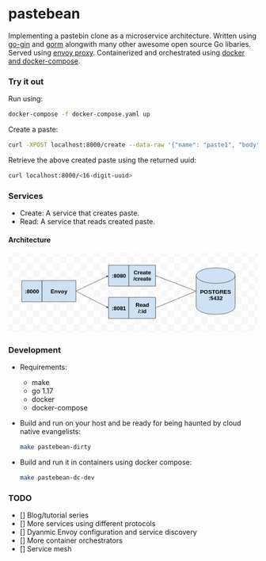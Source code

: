 # pastebean
Implementing a pastebin clone as a microservice architecture.
Written using [go-gin](https://github.com/gin-gonic/gin) and [gorm](https://github.com/go-gorm/gorm) alongwith many other awesome open source Go libaries.
Served using [envoy proxy](https://envoyproxy.io/).
Containerized and orchestrated using [docker and docker-compose](https://www.docker.com/).

### Try it out
Run using:
```bash
docker-compose -f docker-compose.yaml up
```

Create a paste:
```bash
curl -XPOST localhost:8000/create --data-raw '{"name": "paste1", "body": "This is a big paste body."}'
```

Retrieve the above created paste using the returned uuid:
```bash
curl localhost:8000/<16-digit-uuid>
```

### Services
* Create: A service that creates paste.
* Read: A service that reads created paste.

#### Architecture
![pastebean architecture](docs/images/pastebean-1.png)

### Development
* Requirements:
	- make
	- go 1.17
	- docker
	- docker-compose

* Build and run on your host and be ready for being haunted by cloud native evangelists:
	```bash
	make pastebean-dirty
	```

* Build and run it in containers using docker compose:
	```bash
	make pastebean-dc-dev
	```

### TODO
- [] Blog/tutorial series
- [] More services using different protocols
- [] Dyanmic Envoy configuration and service discovery
- [] More container orchestrators
- [] Service mesh
